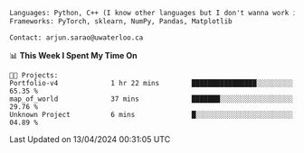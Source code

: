 ```txt
Languages: Python, C++ (I know other languages but I don't wanna work in em)
Frameworks: PyTorch, sklearn, NumPy, Pandas, Matplotlib

Contact: arjun.sarao@uwaterloo.ca
```

<!--START_SECTION:waka-->
📊 **This Week I Spent My Time On** 

```text
🐱‍💻 Projects: 
Portfolio-v4             1 hr 22 mins        ████████████████░░░░░░░░░   65.35 % 
map_of_world             37 mins             ███████░░░░░░░░░░░░░░░░░░   29.76 % 
Unknown Project          6 mins              █░░░░░░░░░░░░░░░░░░░░░░░░   04.89 % 
```


 Last Updated on 13/04/2024 00:31:05 UTC
<!--END_SECTION:waka-->
